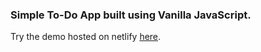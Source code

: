 
### Simple To-Do App built using Vanilla JavaScript.

Try the demo hosted on netlify [here](https://competent-kirch-9fa030.netlify.app/).
